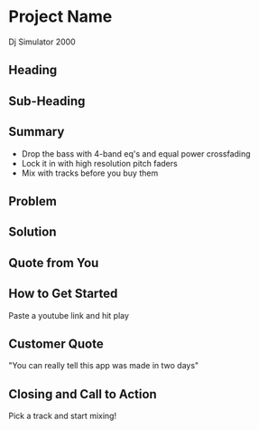 # Project Name #
  Dj Simulator 2000

## Heading ##
  

## Sub-Heading ##
  

## Summary ##
  - Drop the bass with 4-band eq's and equal power crossfading
  - Lock it in with high resolution pitch faders
  - Mix with tracks before you buy them

## Problem ##
  

## Solution ##
  

## Quote from You ##
  

## How to Get Started ##
  Paste a youtube link and hit play

## Customer Quote ##
  "You can really tell this app was made in two days"	

## Closing and Call to Action ##
  Pick a track and start mixing!